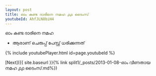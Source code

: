 ```yaml
---
layout: post
title: ഓം കണ്ട ദാരിനെ നമഹ ൧൧ ടൈംസ്
youtubeId: AhfJLN8biH4
---
```

 
 
 ഓം കണ്ട ദാരിനെ നമഹ 
 
 -  ആരാണ് ചെരുപ്പ് പേസ്റ്റ് ധരിക്കുന്നത് 
 
  
 
  
 
 
 
 
 
 


{% include youtubePlayer.html id=page.youtubeId %}
 
[Next]({{ site.baseurl }}{% link  split1/_posts/2013-01-08-ഓം വീണതായ നമഹ ൧൧ ടൈംസ്.md%})
 
